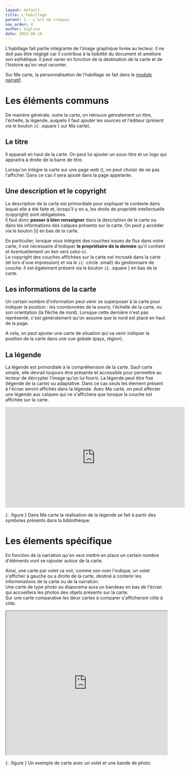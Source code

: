 ```yaml
---
layout: default
title: L'habillage
parent: 2 - L'art du croquis
nav_order: 4
author: Viglino
date: 2023-08-16
---
```

L'habillage fait partie intégrante de l'image graphique livrée au lecteur. Il ne doit pas être négligé car il contribue à la lisibilité du document et améliore son esthétique. Il peut varier en fonction de la destination de la carte et de l'histoire qu'on veut raconter.   

Sur Ma carte, la personnalisation de l'habillage se fait dans le [module narratif](https://macarte.ign.fr/edition/narration/).

# Les éléments communs

De manière générale, outre la carte, on retrouve génralement un titre, l'échelle, la légende, auquels il faut ajouter les sources et l'éditeur (présent via le bouton `i`{: .square } sur Ma carte).

## Le titre

Il apparait en haut de la carte. On peut lui ajouter un sous-titre et un logo qui appraitra à droite de la barre de titre.

Lorsqu'on intègre la carte sur une page web (<i class="fa fa-share-alt"></i>), on peut choisir de ne pas l'afficher. Dans ce cas il sera ajouté dans la page appelante.

## Une description et le copyright 

La description de la carte est primordiale pour expliquer le contexte dans lequel elle a été faite et, lorsqu'il y en a, les droits de propriété intellectuelle (copyright) sont obligatoires.    
Il faut donc **penser à bien renseigner** dans la description de la carte ou dans les informations des calques présents sur la carte. On peut y accéder via le bouton [i] en bas de la carte.

En particulier, lorsque vous intégrés des couches issues de flux dans votre carte, il est nécessaire d'indiquer **le propriétaire de la donnée** qu'il contient et éventuellement un lien vers celui-ci.   
Le copyright des couches affichées sur la carte est incrusté dans la carte (et lors d'une impression) et via le `i`{: .circle .small} du gestionnaire de couche. Il est également présent via le bouton `i`{: .square } en bas de la carte. 

## Les informations de la carte

Un certain nombre d'information peut venir se superposer à la carte pour indiquer la position : les coordonnées de la souris, l'échelle de la carte, ou son orientation (la flèche de nord). Lorsque cette dernière n'est pas représenté, c'est généralement qu'on assume que le nord est placé en haut de la page.

A cela, on peut ajouter une carte de situation qui va venir indiquer la position de la carte dans une vue gobale (pays, région).

## La légende

La légende est primordiale à la compréhension de la carte. Sauf carte simple, elle devrait toujours être présente et accessible pour permettre au lecteur de décrypter l'image qu'on lui fourni. La légende peut être fixe (légende de la carte) ou adaptative. Dans ce cas seuls les élement présent à l'écran seront affichés dans la légende. Avec Ma carte, on peut affecter une légende aux calques qui ne s'affichera que lorsque la couche est affichée sur la carte.

<iframe width="560" height="315" src="https://www.youtube.com/embed/F4P0JSpOu5U" title="YouTube video player" frameborder="0" allow="accelerometer; autoplay; clipboard-write; encrypted-media; gyroscope; picture-in-picture; web-share" allowfullscreen></iframe>

{: .figure }
Dans Ma carte la réalisation de la légende se fait à partir des symboles présents dans la bibliothèque.

# Les élements spécifique

En fonction de la narration qu'on veut mettre en place un certain nombre d'éléments vont se rajouter autour de la carte.

Ainsi, une carte par volet va voir, comme son nom l'indique, un volet s'afficher à gauche ou a droite de la carte, destiné à contenir les informmations de la carte ou de la narration.   
Une carte de type photo ou diaporama aura un bandeau en bas de l'écran qui accueillera les photos des objets présents sur la carte.   
Sur une carte comparative les deux cartes à comparer s'afficheront côte à côte.

<iframe src="https://macarte.ign.fr/carte/919231e3262504ae6680ed7a5352732d/Paris-d-autrefois&noZoom" width="100%" height="450px"></iframe>

{: .figure }
Un exemple de carte avec un volet et une bande de photo